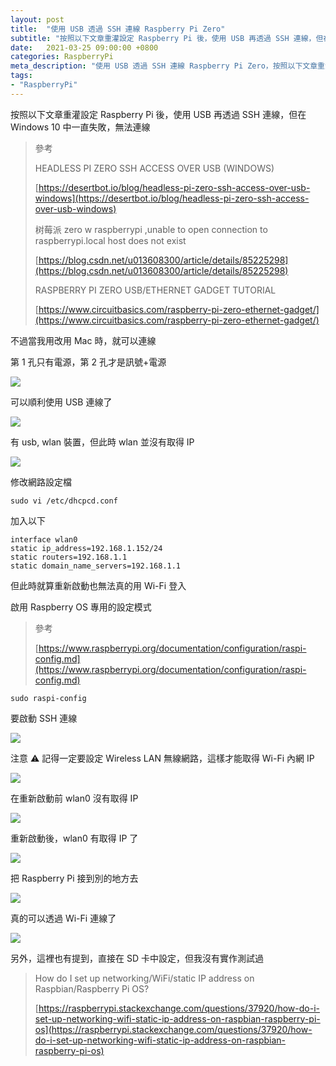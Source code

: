 ```yaml
---
layout: post
title:  "使用 USB 透過 SSH 連線 Raspberry Pi Zero"
subtitle: "按照以下文章重灌設定 Raspberry Pi 後，使用 USB 再透過 SSH 連線，但在 Windows 10 中一直失敗，無法連線"
date:   2021-03-25 09:00:00 +0800
categories: RaspberryPi
meta_description: "使用 USB 透過 SSH 連線 Raspberry Pi Zero，按照以下文章重灌設定 Raspberry Pi 後，使用 USB 再透過 SSH 連線，但在 Windows 10 中一直失敗，無法連線"
tags:
- "RaspberryPi"
---
```


按照以下文章重灌設定 Raspberry Pi 後，使用 USB 再透過 SSH 連線，但在 Windows 10 中一直失敗，無法連線

> 參考
>
> HEADLESS PI ZERO SSH ACCESS OVER USB (WINDOWS)
>
> [https://desertbot.io/blog/headless-pi-zero-ssh-access-over-usb-windows](https://desertbot.io/blog/headless-pi-zero-ssh-access-over-usb-windows)
>
> 树莓派 zero w raspberrypi ,unable to open connection to raspberrypi.local host does not exist
>
> [https://blog.csdn.net/u013608300/article/details/85225298](https://blog.csdn.net/u013608300/article/details/85225298)
>
> RASPBERRY PI ZERO USB/ETHERNET GADGET TUTORIAL
>
> [https://www.circuitbasics.com/raspberry-pi-zero-ethernet-gadget/](https://www.circuitbasics.com/raspberry-pi-zero-ethernet-gadget/)

不過當我用改用 Mac 時，就可以連線

第 1 孔只有電源，第 2 孔才是訊號+電源

![](/images/medium/1__PLaqRj8uQkfLELLiyS1__JQ.png)

可以順利使用 USB 連線了

![](/images/medium/1__Yt__BiI2CvBP4am0qqvudqA.png)

有 usb, wlan 裝置，但此時 wlan 並沒有取得 IP

![](/images/medium/1__arN6ZbGddZr2nyR24i4I0Q.png)

修改網路設定檔

`sudo vi /etc/dhcpcd.conf`

加入以下

```apacheconf
interface wlan0
static ip_address=192.168.1.152/24
static routers=192.168.1.1
static domain_name_servers=192.168.1.1
```

但此時就算重新啟動也無法真的用 Wi-Fi 登入

啟用 Raspberry OS 專用的設定模式

> 參考
>
> [https://www.raspberrypi.org/documentation/configuration/raspi-config.md](https://www.raspberrypi.org/documentation/configuration/raspi-config.md)

`sudo raspi-config`

要啟動 SSH 連線

![](/images/medium/1__vlSZ9w1H1xQnbQ1F27k3ZQ.png)

注意 ⚠️ 記得一定要設定 Wireless LAN 無線網路，這樣才能取得 Wi-Fi 內網 IP

![](/images/medium/1__AM7uhl0MLbWXylOndel68g.png)

在重新啟動前 wlan0 沒有取得 IP

![](/images/medium/1__ReyrCsuVAkXu__evrGVW3OA.png)

重新啟動後，wlan0 有取得 IP 了

![](/images/medium/1__J13QY5k3cU__CKv3JoLhXBA.png)

把 Raspberry Pi 接到別的地方去

![](/images/medium/1__Sc9Hj9XYXPBVFdhqbvU9nA.png)

真的可以透過 Wi-Fi 連線了

![](/images/medium/1__eHuiZ0sI92c__hNkMyVG__Gg.png)

另外，這裡也有提到，直接在 SD 卡中設定，但我沒有實作測試過

> How do I set up networking/WiFi/static IP address on Raspbian/Raspberry Pi OS?
>
> [https://raspberrypi.stackexchange.com/questions/37920/how-do-i-set-up-networking-wifi-static-ip-address-on-raspbian-raspberry-pi-os](https://raspberrypi.stackexchange.com/questions/37920/how-do-i-set-up-networking-wifi-static-ip-address-on-raspbian-raspberry-pi-os)
